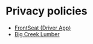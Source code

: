 # Privacy policies

- [FrontSeat (Driver App)](https://plaidypusdev.github.io/privacy-policies/front-seat-driver-app)
- [Big Creek Lumber](https://plaidypusdev.github.io/privacy-policies/big-creek-lumber)
